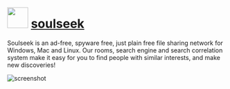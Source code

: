 # <img src="https://cdn.jsdelivr.net/gh/majkinetor/chocolatey/soulseek/icon.jpg" width="48" height="48"/> [soulseek](https://chocolatey.org/packages/soulseek)

Soulseek is an ad-free, spyware free, just plain free file sharing network for Windows, Mac and Linux. Our rooms, search engine and search correlation system make it easy for you to find people with similar interests, and make new discoveries!

![screenshot](https://cdn.rawgit.com/majkinetor/chocolatey/master/soulseek/screenshot.png)

